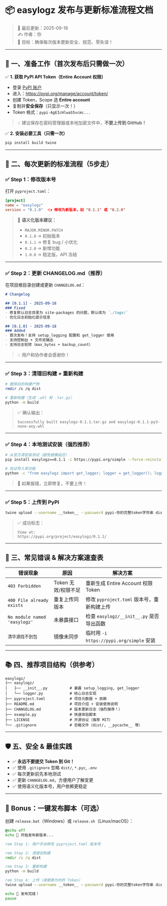 # 📦 easylogz 发布与更新标准流程文档  
> 📅 最后更新：2025-09-18  
> ✍️ 作者：你  
> 🎯 目标：确保每次版本更新安全、规范、零失误！

---

## 🧭 一、准备工作（首次发布后只需做一次）

✅ **1. 获取 PyPI API Token（Entire Account 权限）**

- 登录 [PyPI 账户](https://pypi.org/)
- 进入：https://pypi.org/manage/account/token/
- 创建 Token，Scope 选 **Entire account**
- 复制并**安全保存**（只显示一次！）
- Token 格式：`pypi-AgEIcHlwaS5vcmc...`

> 💡 建议保存在密码管理器或本地加密文件中，**不要上传到 GitHub！**

✅ **2. 安装必要工具（只需一次）**

```bash
pip install build twine
```

---

## 🔄 二、每次更新的标准流程（5步走）

### ✅ Step 1：修改版本号

打开 `pyproject.toml`：

```toml
[project]
name = "easylogz"
version = "0.1.0"  👈 修改为新版本，如 "0.1.1" 或 "0.2.0"
```

> 📌 **语义化版本建议：**
> - `MAJOR.MINOR.PATCH`
> - `0.1.0` → 初始版本
> - `0.1.1` → 修复 bug / 小优化
> - `0.2.0` → 新增功能
> - `1.0.0` → 稳定版，API 冻结

---

### ✅ Step 2：更新 CHANGELOG.md（推荐）

在项目根目录创建或更新 `CHANGELOG.md`：

```markdown
# Changelog

## [0.1.1] - 2025-09-18
### Fixed
- 修复默认日志目录为 site-packages 的问题，默认改为 `./logs/`
- 优化日志初始化提示信息

## [0.1.0] - 2025-09-18
### Added
- 首次发布！支持 setup_logging 配置和 get_logger 使用
- 支持控制台 + 文件双输出
- 支持日志轮转（max_bytes + backup_count）
```

> 💡 用户和协作者会感谢你！

---

### ✅ Step 3：清理旧构建 + 重新构建

```bash
# 删除旧的构建产物
rmdir /s /q dist

# 重新构建（生成 .whl 和 .tar.gz）
python -m build
```

> ✅ 确认输出：
> ```
> Successfully built easylogz-0.1.1.tar.gz and easylogz-0.1.1-py3-none-any.whl
> ```

---

### ✅ Step 4：本地测试安装（强烈推荐）

```bash
# 从官方源安装测试（避免镜像延迟）
pip install easylogz==0.1.1 -i https://pypi.org/simple --force-reinstall

# 验证导入和功能
python -c "from easylogz import get_logger; logger = get_logger(); logger.info('✅ 本地测试通过')"
```

> 🧪 如果报错，立即修复，不要上传！

---

### ✅ Step 5：上传到 PyPI

```bash
twine upload --username __token__ --password pypi-你的完整token字符串 dist/*
```

> ✅ 成功标志：
> ```
> View at:
> https://pypi.org/project/easylogz/0.1.1/
> ```

---

## 🚨 三、常见错误 & 解决方案速查表

| 错误现象 | 原因 | 解决方案 |
|----------|------|----------|
| `403 Forbidden` | Token 无效/权限不足 | 重新生成 Entire Account 权限 Token |
| `400 File already exists` | 重复上传同版本 | 修改 `pyproject.toml` 版本号，重新构建上传 |
| `No module named 'easylogz'` | 未暴露接口 | 检查 `easylogz/__init__.py` 是否导出函数 |
| `清华源找不到包` | 镜像未同步 | 临时用 `-i https://pypi.org/simple` 安装 |

---

## 📚 四、推荐项目结构（供参考）

```
easylogz/
├── easylogz/
│   ├── __init__.py          # 暴露 setup_logging, get_logger
│   └── logger.py            # 核心日志实现
├── pyproject.toml           # 项目元数据 + 依赖
├── README.md                # 项目介绍 + 安装使用说明
├── CHANGELOG.md             # 版本更新日志（强烈推荐！）
├── example.py               # 快速体验脚本
├── LICENSE                  # 开源协议（推荐 MIT）
└── .gitignore               # 忽略文件（dist/, __pycache__ 等）
```

---

## 🛡️ 五、安全 & 最佳实践

- ✅ **永远不要提交 Token 到 Git！**
- ✅ 使用 `.gitignore` 忽略 `dist/`, `*.pyc`, `.env`
- ✅ 每次更新前先本地测试
- ✅ 更新 `CHANGELOG.md`，方便用户了解变更
- ✅ 使用语义化版本号，用户依赖更稳定

---

## 🎁 Bonus：一键发布脚本（可选）

创建 `release.bat`（Windows）或 `release.sh`（Linux/macOS）：

```bat
@echo off
echo 🚀 开始发布新版本...

rem Step 1: 用户手动修改 pyproject.toml 版本号

rem Step 2: 清理旧构建
rmdir /s /q dist

rem Step 3: 重新构建
python -m build

rem Step 4: 上传（请替换为你的 Token）
twine upload --username __token__ --password pypi-你的完整token字符串 dist/*

echo 🎉 发布完成！
pause
```
